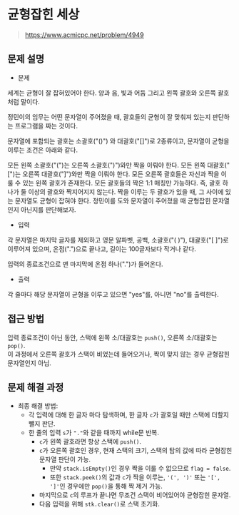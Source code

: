# 균형잡힌 세상

> https://www.acmicpc.net/problem/4949

## 문제 설명

- 문제

세계는 균형이 잘 잡혀있어야 한다. 양과 음, 빛과 어둠 그리고 왼쪽 괄호와 오른쪽 괄호처럼 말이다.

정민이의 임무는 어떤 문자열이 주어졌을 때, 괄호들의 균형이 잘 맞춰져 있는지 판단하는 프로그램을 짜는 것이다.

문자열에 포함되는 괄호는 소괄호("()") 와 대괄호("[]")로 2종류이고, 문자열이 균형을 이루는 조건은 아래와 같다.

모든 왼쪽 소괄호("(")는 오른쪽 소괄호(")")와만 짝을 이뤄야 한다.
모든 왼쪽 대괄호("[")는 오른쪽 대괄호("]")와만 짝을 이뤄야 한다.
모든 오른쪽 괄호들은 자신과 짝을 이룰 수 있는 왼쪽 괄호가 존재한다.
모든 괄호들의 짝은 1:1 매칭만 가능하다. 즉, 괄호 하나가 둘 이상의 괄호와 짝지어지지 않는다.
짝을 이루는 두 괄호가 있을 때, 그 사이에 있는 문자열도 균형이 잡혀야 한다.
정민이를 도와 문자열이 주어졌을 때 균형잡힌 문자열인지 아닌지를 판단해보자.

- 입력

각 문자열은 마지막 글자를 제외하고 영문 알파벳, 공백, 소괄호("( )"), 대괄호("[ ]")로 이루어져 있으며, 온점(".")으로 끝나고, 길이는 100글자보다 작거나 같다.

입력의 종료조건으로 맨 마지막에 온점 하나(".")가 들어온다.

- 출력

각 줄마다 해당 문자열이 균형을 이루고 있으면 "yes"를, 아니면 "no"를 출력한다.

## 접근 방법

입력 종료조건이 아닌 동안, 스택에 왼쪽 소/대괄호는 `push()`, 오른쪽 소/대괄호는 `pop()`.   
이 과정에서 오른쪽 괄호가 스택이 비었는데 들어오거나, 짝이 맞지 않는 경우 균형잡힌 문자열인지 아님.

## 문제 해결 과정

- 최종 해결 방법:
    - 각 입력에 대해 한 글자 마다 탐색하며, 한 글자 `c`가 괄호일 때만 스택에 더할지 뺄지 판단.
    - 한 줄의 입력 `s`가 `"."`와 같을 때까지 while문 반복.
        - `c`가 왼쪽 괄호라면 항상 스택에 `push()`.
        - `c`가 오른쪽 괄호인 경우, 현재 스택의 크기, 스택의 탑의 값에 따라 균형잡힌 문자열 판단이 가능.
            - 만약 `stack.isEmpty()`인 경우 짝을 이룰 수 없으므로 `flag = false`.
            - 또한 `stack.peek()`의 값과 `c`가 짝을 이루는, `'(', ')'` 또는 `'[', ']'`인 경우에만 `pop()`을 통해 짝 제거 가능.
        - 마지막으로 `c`의 루프가 끝나면 무조건 스택이 비어있어야 균형잡힌 문자열.
        - 다음 입력을 위해 `stk.clear()`로 스택 초기화.
